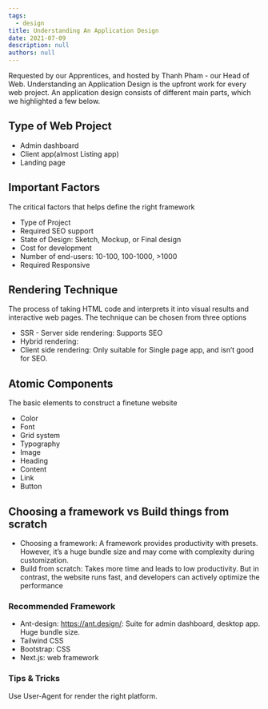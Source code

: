 ```yaml
---
tags: 
  - design
title: Understanding An Application Design
date: 2021-07-09
description: null
authors: null
---
```


Requested by our Apprentices, and hosted by Thanh Pham - our Head of Web. Understanding an Application Design is the upfront work for every web project. An application design consists of different main parts, which we highlighted a few below.

## Type of Web Project
* Admin dashboard
* Client app(almost Listing app)
* Landing page

## Important Factors
The critical factors that helps define the right framework

* Type of Project
* Required SEO support
* State of Design: Sketch, Mockup, or Final design
* Cost for development
* Number of end-users: 10-100, 100-1000, >1000
* Required Responsive

## Rendering Technique
The process of taking HTML code and interprets it into visual results and interactive web pages. The technique can be chosen from three options
* SSR - Server side rendering: Supports SEO
* Hybrid rendering:
* Client side rendering: Only suitable for Single page app, and isn’t good for SEO.

## Atomic Components
The basic elements to construct a finetune website
* Color
* Font
* Grid system
* Typography
* Image
* Heading
* Content
* Link
* Button

## Choosing a framework vs Build things from scratch
* Choosing a framework: A framework provides productivity with presets. However, it’s a huge bundle size and may come with complexity during customization.
* Build from scratch: Takes more time and leads to low productivity. But in contrast, the website runs fast, and developers can actively optimize the performance

### Recommended Framework
* Ant-design: https://ant.design/: Suite for admin dashboard, desktop app. Huge bundle size.
* Tailwind CSS
* Bootstrap: CSS
* Next.js: web framework

### Tips & Tricks
Use User-Agent for render the right platform.
